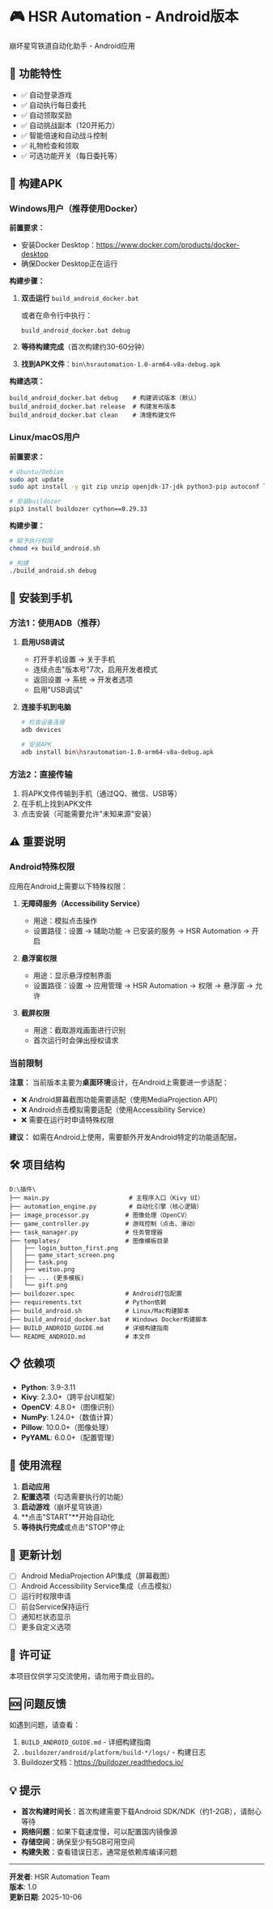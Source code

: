 # 🎮 HSR Automation - Android版本

崩坏星穹铁道自动化助手 - Android应用

## 📱 功能特性

- ✅ 自动登录游戏
- ✅ 自动执行每日委托
- ✅ 自动领取奖励
- ✅ 自动挑战副本（120开拓力）
- ✅ 智能倍速和自动战斗控制
- ✅ 礼物检查和领取
- ✅ 可选功能开关（每日委托等）

## 🔧 构建APK

### Windows用户（推荐使用Docker）

**前置要求：**
- 安装Docker Desktop：https://www.docker.com/products/docker-desktop
- 确保Docker Desktop正在运行

**构建步骤：**

1. **双击运行** `build_android_docker.bat`
   
   或者在命令行中执行：
   ```batch
   build_android_docker.bat debug
   ```

2. **等待构建完成**（首次构建约30-60分钟）

3. **找到APK文件**：`bin\hsrautomation-1.0-arm64-v8a-debug.apk`

**构建选项：**
```batch
build_android_docker.bat debug    # 构建调试版本（默认）
build_android_docker.bat release  # 构建发布版本
build_android_docker.bat clean    # 清理构建文件
```

### Linux/macOS用户

**前置要求：**
```bash
# Ubuntu/Debian
sudo apt update
sudo apt install -y git zip unzip openjdk-17-jdk python3-pip autoconf libtool pkg-config zlib1g-dev libncurses5-dev libncursesw5-dev libtinfo5 cmake libffi-dev libssl-dev

# 安装buildozer
pip3 install buildozer cython==0.29.33
```

**构建步骤：**
```bash
# 赋予执行权限
chmod +x build_android.sh

# 构建
./build_android.sh debug
```

## 📲 安装到手机

### 方法1：使用ADB（推荐）

1. **启用USB调试**
   - 打开手机设置 → 关于手机
   - 连续点击"版本号"7次，启用开发者模式
   - 返回设置 → 系统 → 开发者选项
   - 启用"USB调试"

2. **连接手机到电脑**
   ```bash
   # 检查设备连接
   adb devices
   
   # 安装APK
   adb install bin\hsrautomation-1.0-arm64-v8a-debug.apk
   ```

### 方法2：直接传输

1. 将APK文件传输到手机（通过QQ、微信、USB等）
2. 在手机上找到APK文件
3. 点击安装（可能需要允许"未知来源"安装）

## ⚠️ 重要说明

### Android特殊权限

应用在Android上需要以下特殊权限：

1. **无障碍服务（Accessibility Service）**
   - 用途：模拟点击操作
   - 设置路径：设置 → 辅助功能 → 已安装的服务 → HSR Automation → 开启

2. **悬浮窗权限**
   - 用途：显示悬浮控制界面
   - 设置路径：设置 → 应用管理 → HSR Automation → 权限 → 悬浮窗 → 允许

3. **截屏权限**
   - 用途：截取游戏画面进行识别
   - 首次运行时会弹出授权请求

### 当前限制

**注意：** 当前版本主要为**桌面环境**设计，在Android上需要进一步适配：

- ❌ Android屏幕截图功能需要适配（使用MediaProjection API）
- ❌ Android点击模拟需要适配（使用Accessibility Service）
- ❌ 需要在运行时申请特殊权限

**建议：** 如需在Android上使用，需要额外开发Android特定的功能适配层。

## 🛠️ 项目结构

```
D:\插件\
├── main.py                      # 主程序入口（Kivy UI）
├── automation_engine.py         # 自动化引擎（核心逻辑）
├── image_processor.py          # 图像处理（OpenCV）
├── game_controller.py          # 游戏控制（点击、滑动）
├── task_manager.py             # 任务管理器
├── templates/                  # 图像模板目录
│   ├── login_button_first.png
│   ├── game_start_screen.png
│   ├── task.png
│   ├── weituo.png
│   ├── ... (更多模板)
│   └── gift.png
├── buildozer.spec              # Android打包配置
├── requirements.txt            # Python依赖
├── build_android.sh            # Linux/Mac构建脚本
├── build_android_docker.bat    # Windows Docker构建脚本
├── BUILD_ANDROID_GUIDE.md      # 详细构建指南
└── README_ANDROID.md           # 本文件
```

## 📋 依赖项

- **Python**: 3.9-3.11
- **Kivy**: 2.3.0+（跨平台UI框架）
- **OpenCV**: 4.8.0+（图像识别）
- **NumPy**: 1.24.0+（数值计算）
- **Pillow**: 10.0.0+（图像处理）
- **PyYAML**: 6.0.0+（配置管理）

## 🎯 使用流程

1. **启动应用**
2. **配置选项**（勾选需要执行的功能）
3. **启动游戏**（崩坏星穹铁道）
4. **点击"START"**开始自动化
5. **等待执行完成**或点击"STOP"停止

## 🔄 更新计划

- [ ] Android MediaProjection API集成（屏幕截图）
- [ ] Android Accessibility Service集成（点击模拟）
- [ ] 运行时权限申请
- [ ] 前台Service保持运行
- [ ] 通知栏状态显示
- [ ] 更多自定义选项

## 📄 许可证

本项目仅供学习交流使用，请勿用于商业目的。

## 🆘 问题反馈

如遇到问题，请查看：
1. `BUILD_ANDROID_GUIDE.md` - 详细构建指南
2. `.buildozer/android/platform/build-*/logs/` - 构建日志
3. Buildozer文档：https://buildozer.readthedocs.io/

## 💡 提示

- **首次构建时间长**：首次构建需要下载Android SDK/NDK（约1-2GB），请耐心等待
- **网络问题**：如果下载速度慢，可以配置国内镜像源
- **存储空间**：确保至少有5GB可用空间
- **构建失败**：查看错误日志，通常是依赖库编译问题

---

**开发者**: HSR Automation Team  
**版本**: 1.0  
**更新日期**: 2025-10-06




